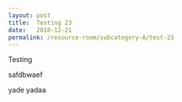 ```yaml
---
layout: post
title:  Testing 23
date:   2018-12-21
permalink: /resource-room/subcategory-A/test-23
---
```


Testing 

safdbwaef

yade yadaa
